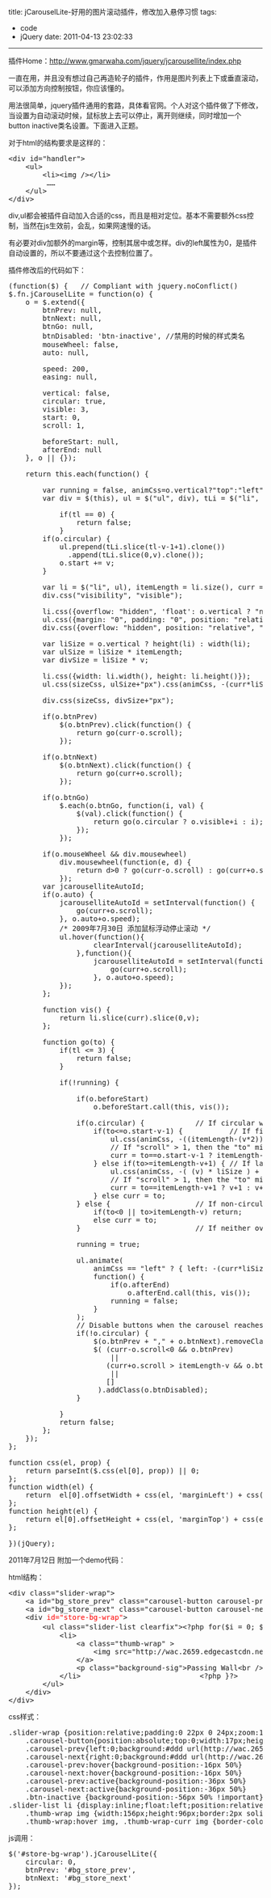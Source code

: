 title: jCarouselLite-好用的图片滚动插件，修改加入悬停习惯
tags:
  - code
  - jQuery
date: 2011-04-13 23:02:33
---

插件Home：http://www.gmarwaha.com/jquery/jcarousellite/index.php

一直在用，并且没有想过自己再造轮子的插件，作用是图片列表上下或垂直滚动，可以添加方向控制按钮，你应该懂的。

用法很简单，jquery插件通用的套路，具体看官网。个人对这个插件做了下修改，当设置为自动滚动时候，鼠标放上去可以停止，离开则继续，同时增加一个button inactive类名设置。下面进入正题。

<span id="more-244"></span>

对于html的结构要求是这样的：

<pre class="brush:xml">&lt;div id="handler"&gt;
    &lt;ul&gt;
        &lt;li&gt;&lt;img /&gt;&lt;/li&gt;
         ……
    &lt;/ul&gt;
&lt;/div&gt;</pre>

div,ul都会被插件自动加入合适的css，而且是相对定位。基本不需要额外css控制，当然在js生效前，会乱，如果网速慢的话。

有必要对div加额外的margin等，控制其居中或怎样。div的left属性为0，是插件自动设置的，所以不要通过这个去控制位置了。

插件修改后的代码如下：

<pre class="brush:js">(function($) {   // Compliant with jquery.noConflict()
$.fn.jCarouselLite = function(o) {
    o = $.extend({
        btnPrev: null,
        btnNext: null,
        btnGo: null,
        btnDisabled: 'btn-inactive', //禁用的时候的样式类名
        mouseWheel: false,
        auto: null,   

        speed: 200,
        easing: null,   

        vertical: false,
        circular: true,
        visible: 3,
        start: 0,
        scroll: 1,   

        beforeStart: null,
        afterEnd: null
    }, o || {});   

    return this.each(function() {                           // Returns the element collection. Chainable.   

        var running = false, animCss=o.vertical?"top":"left", sizeCss=o.vertical?"height":"width";
        var div = $(this), ul = $("ul", div), tLi = $("li", ul), tl = tLi.size(), v = o.visible;   

            if(tl == 0) {
                return false;
            }
        if(o.circular) {
            ul.prepend(tLi.slice(tl-v-1+1).clone())
              .append(tLi.slice(0,v).clone());
            o.start += v;
        }   

        var li = $("li", ul), itemLength = li.size(), curr = o.start;
        div.css("visibility", "visible");   

        li.css({overflow: "hidden", 'float': o.vertical ? "none" : "left"});
        ul.css({margin: "0", padding: "0", position: "relative", "list-style-type": "none", "z-index": "1"});
        div.css({overflow: "hidden", position: "relative", "z-index": "2", left: "0px"});   

        var liSize = o.vertical ? height(li) : width(li);   // Full li size(incl margin)-Used for animation
        var ulSize = liSize * itemLength;                   // size of full ul(total length, not just for the visible items)
        var divSize = liSize * v;                           // size of entire div(total length for just the visible items)   

        li.css({width: li.width(), height: li.height()});
        ul.css(sizeCss, ulSize+"px").css(animCss, -(curr*liSize));   

        div.css(sizeCss, divSize+"px");                     // Width of the DIV. length of visible images   

        if(o.btnPrev)
            $(o.btnPrev).click(function() {
                return go(curr-o.scroll);
            });   

        if(o.btnNext)
            $(o.btnNext).click(function() {
                return go(curr+o.scroll);
            });   

        if(o.btnGo)
            $.each(o.btnGo, function(i, val) {
                $(val).click(function() {
                    return go(o.circular ? o.visible+i : i);
                });
            });   

        if(o.mouseWheel &amp;&amp; div.mousewheel)
            div.mousewheel(function(e, d) {
                return d&gt;0 ? go(curr-o.scroll) : go(curr+o.scroll);
            });
        var jcarouselliteAutoId;
        if(o.auto) {
            jcarouselliteAutoId = setInterval(function() {
                go(curr+o.scroll);
            }, o.auto+o.speed);
            /* 2009年7月30日 添加鼠标浮动停止滚动 */
            ul.hover(function(){
                    clearInterval(jcarouselliteAutoId);
                },function(){
                    jcarouselliteAutoId = setInterval(function() {
                        go(curr+o.scroll);
                    }, o.auto+o.speed);
            });
        };   

        function vis() {
            return li.slice(curr).slice(0,v);
        };   

        function go(to) {
            if(tl &lt;= 3) {
                return false;
            }   

            if(!running) {   

                if(o.beforeStart)
                    o.beforeStart.call(this, vis());   

                if(o.circular) {            // If circular we are in first or last, then goto the other end
                    if(to&lt;=o.start-v-1) {           // If first, then goto last
                        ul.css(animCss, -((itemLength-(v*2))*liSize)+"px");
                        // If "scroll" &gt; 1, then the "to" might not be equal to the condition; it can be lesser depending on the number of elements.
                        curr = to==o.start-v-1 ? itemLength-(v*2)-1 : itemLength-(v*2)-o.scroll;
                    } else if(to&gt;=itemLength-v+1) { // If last, then goto first
                        ul.css(animCss, -( (v) * liSize ) + "px" );
                        // If "scroll" &gt; 1, then the "to" might not be equal to the condition; it can be greater depending on the number of elements.
                        curr = to==itemLength-v+1 ? v+1 : v+o.scroll;
                    } else curr = to;
                } else {                    // If non-circular and to points to first or last, we just return.
                    if(to&lt;0 || to&gt;itemLength-v) return;
                    else curr = to;
                }                           // If neither overrides it, the curr will still be "to" and we can proceed.   

                running = true;   

                ul.animate(
                    animCss == "left" ? { left: -(curr*liSize) } : { top: -(curr*liSize) } , o.speed, o.easing,
                    function() {
                        if(o.afterEnd)
                            o.afterEnd.call(this, vis());
                        running = false;
                    }
                );
                // Disable buttons when the carousel reaches the last/first, and enable when not
                if(!o.circular) {
                    $(o.btnPrev + "," + o.btnNext).removeClass(o.btnDisabled);
                    $( (curr-o.scroll&lt;0 &amp;&amp; o.btnPrev)
                        ||
                       (curr+o.scroll &gt; itemLength-v &amp;&amp; o.btnNext)
                        ||
                       []
                     ).addClass(o.btnDisabled);
                }   

            }
            return false;
        };
    });
};   

function css(el, prop) {
    return parseInt($.css(el[0], prop)) || 0;
};
function width(el) {
    return  el[0].offsetWidth + css(el, 'marginLeft') + css(el, 'marginRight');
};
function height(el) {
    return el[0].offsetHeight + css(el, 'marginTop') + css(el, 'marginBottom');
};   

})(jQuery);</pre>

2011年7月12日 附加一个demo代码：

html结构：

<pre class="brush:xml">&lt;div class="slider-wrap"&gt;
    &lt;a id="bg_store_prev" class="carousel-button carousel-prev" href="javascript:void(0);"&gt;&lt;/a&gt;
    &lt;a id="bg_store_next" class="carousel-button carousel-next" href="javascript:void(0);"&gt;&lt;/a&gt;
    &lt;div <span style="color: #ff0000;">id="store-bg-wrap"</span>&gt;
        &lt;ul class="slider-list clearfix"&gt;&lt;?php for($i = 0; $i &lt; 5; $i++) { //php循环输出多个图片li，省事儿 ?&gt;
            &lt;li&gt;
                &lt;a class="thumb-wrap" &gt;
                    &lt;img src="http://wac.2659.edgecastcdn.net/802659/production82/images/backgrounds/miguel_gonzalez_passing_by.png"&gt;
                &lt;/a&gt;
                &lt;p class="background-sig"&gt;Passing Wall&lt;br /&gt;by &lt;a href=""&gt;Miguel Gonzalez&lt;/a&gt;&lt;/p&gt;
            &lt;/li&gt;                            &lt;?php }?&gt;
        &lt;/ul&gt;
    &lt;/div&gt;
&lt;/div&gt;</pre>

css样式：

<pre class="brush:css">.slider-wrap {position:relative;padding:0 22px 0 24px;zoom:1;height:142px;overflow:hidden}
    .carousel-button{position:absolute;top:0;width:17px;height:100px;}
    .carousel-prev{left:0;background:#ddd url(http://wac.2659.edgecastcdn.net/802659/production83/images/buttons/sprite_carousel_prev.png) no-repeat 4px 50%;border-radius:3px 0 3px 0;-moz-border-radius:3px 0 3px 0;-webkit-border-radius:3px 0 3px 0;}
    .carousel-next{right:0;background:#ddd url(http://wac.2659.edgecastcdn.net/802659/production83/images/buttons/sprite_carousel_next.png) no-repeat 4px 50%;border-radius:0px 3px 0px 3px;-moz-border-radius:0 3px 3px 0;-webkit-border-radius:0 3px 3px 0 ;}
    .carousel-prev:hover{background-position:-16px 50%}
    .carousel-next:hover{background-position:-16px 50%}
    .carousel-prev:active{background-position:-36px 50%}
    .carousel-next:active{background-position:-36px 50%}
    .btn-inactive {background-position:-56px 50% !important}
.slider-list li {display:inline;float:left;position:relative;margin:0 6px 6px 0;width:160px;text-align:center;}
    .thumb-wrap img {width:156px;height:96px;border:2px solid #fff}
    .thumb-wrap:hover img, .thumb-wrap-curr img {border-color:#2b82ad}</pre>

js调用：

<pre class="brush:js">$('#store-bg-wrap').jCarouselLite({
    circular: 0,
    btnPrev: '#bg_store_prev',
    btnNext: '#bg_store_next'
});</pre>